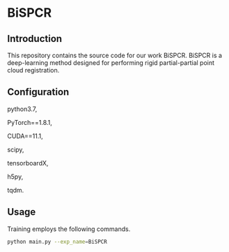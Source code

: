 # BiSPCR

## Introduction
This repository contains the source code for our work BiSPCR. BiSPCR is a deep-learning method designed for performing rigid partial-partial point cloud registration. 

## Configuration
python3.7,

PyTorch==1.8.1,

CUDA==11.1,

scipy,

tensorboardX,

h5py,

tqdm.

## Usage
Training employs the following commands. 
```sh
python main.py --exp_name=BiSPCR
```
